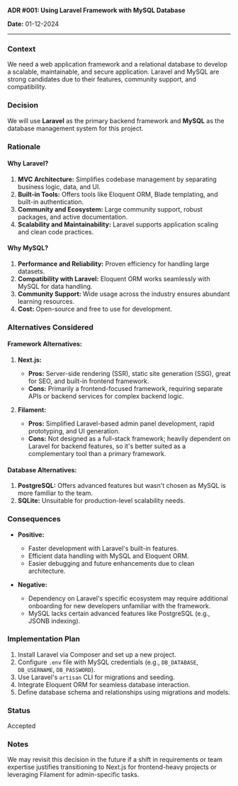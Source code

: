 **ADR #001: Using Laravel Framework with MySQL Database**  

**Date:** 01-12-2024

---

### **Context**  
We need a web application framework and a relational database to develop a scalable, maintainable, and secure application. Laravel and MySQL are strong candidates due to their features, community support, and compatibility.  

### **Decision**  
We will use **Laravel** as the primary backend framework and **MySQL** as the database management system for this project.  

### **Rationale**  
#### **Why Laravel?**  
1. **MVC Architecture:** Simplifies codebase management by separating business logic, data, and UI.  
2. **Built-in Tools:** Offers tools like Eloquent ORM, Blade templating, and built-in authentication.  
3. **Community and Ecosystem:** Large community support, robust packages, and active documentation.  
4. **Scalability and Maintainability:** Laravel supports application scaling and clean code practices.  

#### **Why MySQL?**  
1. **Performance and Reliability:** Proven efficiency for handling large datasets.  
2. **Compatibility with Laravel:** Eloquent ORM works seamlessly with MySQL for data handling.  
3. **Community Support:** Wide usage across the industry ensures abundant learning resources.  
4. **Cost:** Open-source and free to use for development.  

### **Alternatives Considered**  
#### **Framework Alternatives:**  
1. **Next.js:**  
   - **Pros:** Server-side rendering (SSR), static site generation (SSG), great for SEO, and built-in frontend framework.  
   - **Cons:** Primarily a frontend-focused framework, requiring separate APIs or backend services for complex backend logic.  

2. **Filament:**  
   - **Pros:** Simplified Laravel-based admin panel development, rapid prototyping, and UI generation.  
   - **Cons:** Not designed as a full-stack framework; heavily dependent on Laravel for backend features, so it's better suited as a complementary tool than a primary framework.  

#### **Database Alternatives:**  
1. **PostgreSQL:** Offers advanced features but wasn't chosen as MySQL is more familiar to the team.  
2. **SQLite:** Unsuitable for production-level scalability needs.  

### **Consequences**  
- **Positive:**  
  - Faster development with Laravel's built-in features.  
  - Efficient data handling with MySQL and Eloquent ORM.  
  - Easier debugging and future enhancements due to clean architecture.  

- **Negative:**  
  - Dependency on Laravel's specific ecosystem may require additional onboarding for new developers unfamiliar with the framework.  
  - MySQL lacks certain advanced features like PostgreSQL (e.g., JSONB indexing).  

### **Implementation Plan**  
1. Install Laravel via Composer and set up a new project.  
2. Configure `.env` file with MySQL credentials (e.g., `DB_DATABASE`, `DB_USERNAME`, `DB_PASSWORD`).  
3. Use Laravel's `artisan` CLI for migrations and seeding.  
4. Integrate Eloquent ORM for seamless database interaction.  
5. Define database schema and relationships using migrations and models.  

### **Status**  
Accepted  

### **Notes**  
We may revisit this decision in the future if a shift in requirements or team expertise justifies transitioning to Next.js for frontend-heavy projects or leveraging Filament for admin-specific tasks.  